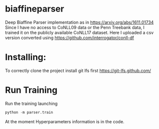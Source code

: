 # biaffineparser
Deep Biaffine Parser implementation as in https://arxiv.org/abs/1611.01734
Since I have no access to CoNLL09 data or the Penn Treebank data, I trained it on the publicly available CoNLL17 dataset. Here I uploaded a csv version converted using https://github.com/interrogator/conll-df

# Installing:
To correctly clone the project install git lfs first https://git-lfs.github.com/

# Run Training
Run the training launching
```python
python -m parser.train
```

At the moment Hyperparameters information is in the code.
